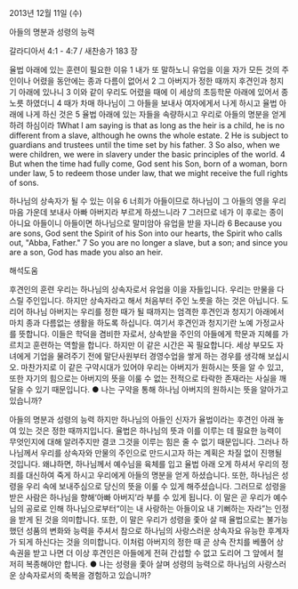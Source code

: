 2013년 12월 11일 (수)

아들의 명분과 성령의 능력



갈라디아서 4:1 - 4:7 / 새찬송가 183 장


율법 아래에 있는 훈련이 필요한 이유
1 내가 또 말하노니 유업을 이을 자가 모든 것의 주인이나 어렸을 동안에는 종과 다름이 없어서 2 그 아버지가 정한 때까지 후견인과 청지기 아래에 있나니 3 이와 같이 우리도 어렸을 때에 이 세상의 초등학문 아래에 있어서 종 노릇 하였더니 4 때가 차매 하나님이 그 아들을 보내사 여자에게서 나게 하시고 율법 아래에 나게 하신 것은 5 율법 아래에 있는 자들을 속량하시고 우리로 아들의 명분을 얻게 하려 하심이라
1What I am saying is that as long as the heir is a child, he is no different from a slave, although he owns the whole estate. 2 He is subject to guardians and trustees until the time set by his father. 3 So also, when we were children, we were in slavery under the basic principles of the world. 4 But when the time had fully come, God sent his Son, born of a woman, born under law, 5 to redeem those under law, that we might receive the full rights of sons.

하나님의 상속자가 될 수 있는 이유
6 너희가 아들이므로 하나님이 그 아들의 영을 우리 마음 가운데 보내사 아빠 아버지라 부르게 하셨느니라 7 그러므로 네가 이 후로는 종이 아니요 아들이니 아들이면 하나님으로 말미암아 유업을 받을 자니라
6 Because you are sons, God sent the Spirit of his Son into our hearts, the Spirit who calls out, "Abba, Father." 7 So you are no longer a slave, but a son; and since you are a son, God has made you also an heir.

해석도움





후견인의 훈련
우리는 하나님의 상속자로서 유업을 이을 자들입니다. 우리는 만물을 다스릴 주인입니다. 하지만 상속자라고 해서 처음부터 주인 노릇을 하는 것은 아닙니다. 도리어 하나님 아버지는 우리를 정한 때가 될 때까지는 엄격한 후견인과 청지기 아래에서 마치 종과 다름없는 생활을 하도록 하십니다. 여기서 후견인과 청지기란 노예 가정교사를 뜻합니다. 이들은 학덕을 겸비한 자로서, 상속받을 주인의 아들에게 학문과 지혜를 가르치고 훈련하는 역할을 합니다. 하지만 이 같은 시간은 꼭 필요합니다. 세상 부모도 자녀에게 기업을 물려주기 전에 말단사원부터 경영수업을 쌓게 하는 경우를 생각해 보십시오. 마찬가지로 이 같은 구약시대가 있어야 우리는 아버지가 원하시는 뜻을 알 수 있고, 또한 자기의 힘으로는 아버지의 뜻을 이룰 수 없는 전적으로 타락한 존재라는 사실을 깨달을 수 있기 때문입니다.
● 나는 구약을 통해 하나님 아버지의 원하시는 뜻을 알아가고 있습니까?

아들의 명분과 성령의 능력
하지만 하나님의 아들인 신자가 율법이라는 후견인 아래 놓여 있는 것은 정한 때까지입니다. 율법은 하나님의 뜻과 이를 이루는 데 필요한 능력이 무엇인지에 대해 알려주지만 결코 그것을 이루는 힘은 줄 수 없기 때문입니다. 그러나 하나님께서 우리를 상속자와 만물의 주인으로 만드시고자 하는 계획은 차질 없이 진행될 것입니다. 왜냐하면, 하나님께서 예수님을 육체를 입고 율법 아래 오게 하셔서 우리의 정죄를 대신하여 죽게 하시고 우리에게 아들의 명분을 얻게 하셨습니다. 또한, 하나님은 성령을 우리 속에 보내주심으로 당신의 뜻을 이룰 수 있게 해주셨습니다. 그러므로 성령을 받은 사람은 하나님을 향해‘아빠 아버지’라 부를 수 있게 됩니다. 이 말은 곧 우리가 예수님의 공로로 인해 하나님으로부터“이는 내 사랑하는 아들이요 내 기뻐하는 자라”는 인정을 받게 된 것을 의미합니다. 또한, 이 말은 우리가 성령을 좇아 살 때 율법으로는 불가능했던 성품의 변화와 능력을 주셔서 참으로 하나님의 사랑스러운 상속자요 유능한 후계자가 되게 하신다는 것을 의미합니다. 이처럼 아버지의 정한 때 곧 상속 잔치를 베풀어 상속권을 받고 나면 더 이상 후견인은 아들에게 전혀 간섭할 수 없고 도리어 그 앞에서 철저히 복종해야만 합니다.
● 나는 성령을 좇아 살며 성령의 능력으로 하나님의 사랑스러운 상속자로서의 축복을 경험하고 있습니까?